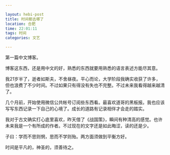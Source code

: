```yaml
---

layout: hebi-post
title: 时间都去哪了
location: 合肥
time: 22:01:11
tags: 时间
categories: 文艺

---
```



第一篇中文博客。

博客这东西，还是用中文的好，熟悉的东西就要用熟悉的语言表述方能尽其意。

我21岁半了，逝者如斯夫，不舍昼夜。平心而论，大学阶段我确实收获了许多，但也浪费了不少时间。不过如果只有得没有失也不完整。不过未来我看得越来越清了。

几个月前，开始使用微信公共帐号订阅些东西看。最喜欢道哥的黑板报。我也应该写写东西记录一下自己的心境了。成长的道路有记录相伴才会走的踏实。

我对于古文确实打心底里喜欢，昨天借了《战国策》，瞬间有种清高的感觉。也许未来我是一个有所成的作者。不过现在的文字还是如此晦涩，读的还是少。

子曰：学而不思则惘，思而不学则殆。两方面须做到平衡方好。

时间是平凡的，神圣的，须善待之。
